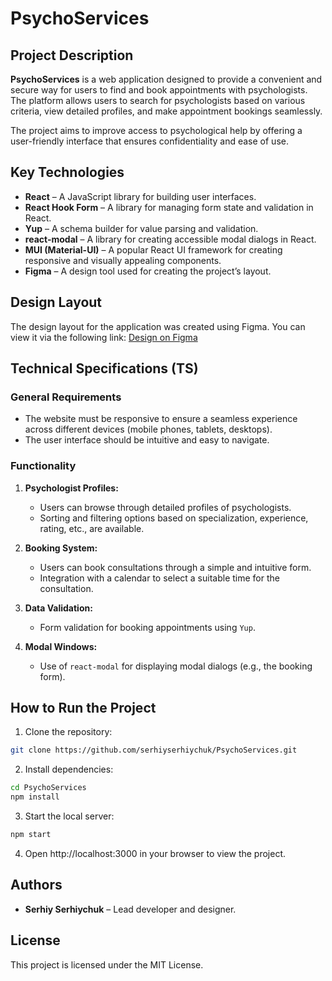 # PsychoServices

## Project Description

**PsychoServices** is a web application designed to provide a convenient and secure way for users to find and book appointments with psychologists. The platform allows users to search for psychologists based on various criteria, view detailed profiles, and make appointment bookings seamlessly.

The project aims to improve access to psychological help by offering a user-friendly interface that ensures confidentiality and ease of use.

## Key Technologies

- **React** – A JavaScript library for building user interfaces.
- **React Hook Form** – A library for managing form state and validation in React.
- **Yup** – A schema builder for value parsing and validation.
- **react-modal** – A library for creating accessible modal dialogs in React.
- **MUI (Material-UI)** – A popular React UI framework for creating responsive and visually appealing components.
- **Figma** – A design tool used for creating the project’s layout.

## Design Layout

The design layout for the application was created using Figma. You can view it via the following link:
[Design on Figma](https://www.figma.com/design/I5vjNb0NsJOpQRnRpMloSY/Psychologists.Services)

## Technical Specifications (TS)

### General Requirements

- The website must be responsive to ensure a seamless experience across different devices (mobile phones, tablets, desktops).
- The user interface should be intuitive and easy to navigate.

### Functionality

1. **Psychologist Profiles:**

   - Users can browse through detailed profiles of psychologists.
   - Sorting and filtering options based on specialization, experience, rating, etc., are available.

2. **Booking System:**

   - Users can book consultations through a simple and intuitive form.
   - Integration with a calendar to select a suitable time for the consultation.

3. **Data Validation:**

   - Form validation for booking appointments using `Yup`.

4. **Modal Windows:**
   - Use of `react-modal` for displaying modal dialogs (e.g., the booking form).

## How to Run the Project

1. Clone the repository:

```bash
git clone https://github.com/serhiyserhiychuk/PsychoServices.git
```

2. Install dependencies:

```bash
cd PsychoServices
npm install
```

3. Start the local server:

```bash
npm start
```

4. Open http://localhost:3000 in your browser to view the project.

## Authors

- **Serhiy Serhiychuk** – Lead developer and designer.

## License

This project is licensed under the MIT License.
